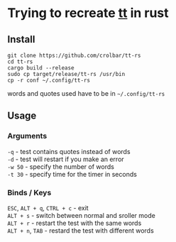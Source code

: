 # Trying to recreate [tt](https://github.com/lemnos/tt) in rust

## Install
```
git clone https://github.com/crolbar/tt-rs 
cd tt-rs
cargo build --release
sudo cp target/release/tt-rs /usr/bin
cp -r conf ~/.config/tt-rs
```
words and quotes used have to be in `~/.config/tt-rs`

## Usage
### Arguments
`-q` - test contains quotes instead of words \
`-d` - test will restart if you make an error \
`-w 50` - specify the number of words \
`-t 30` - specify time for the timer in seconds

### Binds / Keys
`ESC`, `ALT + q`, `CTRL + c` - exit \
`ALT + s` - switch between normal and sroller mode \
`ALT + r` - restart the test with the same words \
`ALT + n`, `TAB` - restard the test with different words
